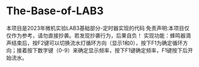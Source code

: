 # The-Base-of-LAB3
本项目是2023年微机实验LAB3基础部分-定时器实现的代码
免责声明:本项目仅仅作为参考，请勿直接抄袭。若发现抄袭行为，后果自负！
实现功能：蜂鸣器滴声结束后，按F2键可以切换流水灯循环方向（显示1和0），按下F1为确定循环方向；接着按下数字键（0-9）来确定显示频率，按下F1键确定频率，F1键按下后开始流水。
